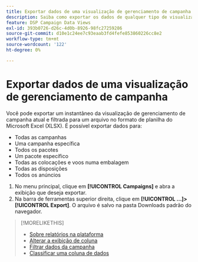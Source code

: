 ```yaml
---
title: Exportar dados de uma visualização de gerenciamento de campanha
description: Saiba como exportar os dados de qualquer tipo de visualização do gerenciamento de campanha para um arquivo de planilha.
feature: DSP Campaign Data Views
exl-id: 393b0726-d26c-4d0b-8926-98fc27259286
source-git-commit: d10e1c24ee7c93eaab3fd4fefe853860226cc8e2
workflow-type: tm+mt
source-wordcount: '122'
ht-degree: 0%

---
```


# Exportar dados de uma visualização de gerenciamento de campanha

Você pode exportar um instantâneo da visualização de gerenciamento de campanha atual e filtrada para um arquivo no formato de planilha do Microsoft Excel (XLSX). É possível exportar dados para:

* Todas as campanhas
* Uma campanha específica
* Todos os pacotes
* Um pacote específico
* Todas as colocações e voos numa embalagem
* Todas as disposições
* Todos os anúncios

1. No menu principal, clique em **[!UICONTROL Campaigns]** e abra a exibição que deseja exportar.
1. Na barra de ferramentas superior direita, clique em **[!UICONTROL ...]>[!UICONTROL Export]**.
O arquivo é salvo na pasta Downloads padrão do navegador.

>[!MORELIKETHIS]
>
>* [Sobre relatórios na plataforma](campaign-reports-about.md)
>* [Alterar a exibição de coluna](column-view-change.md)
>* [Filtrar dados da campanha](campaign-data-filter.md)
>* [Classificar uma coluna de dados](campaign-data-sort.md)

